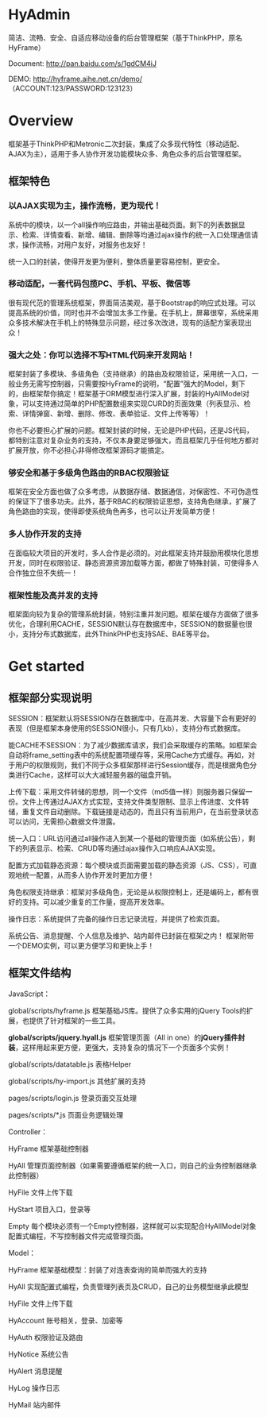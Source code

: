 # HyAdmin
简洁、流畅、安全、自适应移动设备的后台管理框架（基于ThinkPHP，原名HyFrame）

Document: http://pan.baidu.com/s/1gdCM4iJ

DEMO: http://hyframe.aihe.net.cn/demo/
（ACCOUNT:123/PASSWORD:123123）

# Overview
框架基于ThinkPHP和Metronic二次封装，集成了众多现代特性（移动适配、AJAX为主），适用于多人协作开发功能模块众多、角色众多的后台管理框架。

## 框架特色

### 以AJAX实现为主，操作流畅，更为现代！
系统中的模块，以一个all操作响应路由，并输出基础页面。剩下的列表数据显示、检索、详情查看、新增、编辑、删除等均通过ajax操作的统一入口处理通信请求，操作流畅，对用户友好，对服务也友好！

统一入口的封装，使得开发更为便利，整体质量更容易控制，更安全。

### 移动适配，一套代码包揽PC、手机、平板、微信等
很有现代范的管理系统框架，界面简洁美观，基于Bootstrap的响应式处理。可以提高系统的价值，同时也并不会增加太多工作量。在手机上，屏幕很窄，系统采用众多技术解决在手机上的特殊显示问题，经过多次改进，现有的适配方案表现出众！

### 强大之处：你可以选择不写HTML代码来开发网站！
框架封装了多模块、多级角色（支持继承）的路由及权限验证，采用统一入口，一般业务无需写控制器，只需要按HyFrame的说明，“配置”强大的Model，剩下的，由框架帮你搞定！框架基于ORM模型进行深入扩展，封装的HyAllModel对象，可以支持通过简单的PHP配置数组来实现CURD的页面效果（列表显示、检索、详情弹窗、新增、删除、修改、表单验证、文件上传等等）！

你也不必要担心扩展的问题。框架封装的时候，无论是PHP代码，还是JS代码，都特别注意对复杂业务的支持，不仅本身要足够强大，而且框架几乎任何地方都对扩展开放，你不必担心非得修改框架源码才能搞定。

### 够安全和基于多级角色路由的RBAC权限验证
框架在安全方面也做了众多考虑，从数据存储、数据通信，对保密性、不可伪造性的保证下了很多功夫。此外，基于RBAC的权限验证思想，支持角色继承，扩展了角色路由的实现，使得即使系统角色再多，也可以让开发简单方便！

### 多人协作开发的支持
在面临较大项目的开发时，多人合作是必须的。对此框架支持并鼓励用模块化思想开发，同时在权限验证、静态资源资源加载等方面，都做了特殊封装，可使得多人合作独立但不失统一！

### 框架性能及高并发的支持

框架面向较为复杂的管理系统封装，特别注重并发问题。框架在缓存方面做了很多优化，合理利用CACHE，SESSION默认存在数据库中，SESSION的数据量也很小，支持分布式数据库，此外ThinkPHP也支持SAE、BAE等平台。

# Get started

## 框架部分实现说明
SESSION：框架默认将SESSION存在数据库中，在高并发、大容量下会有更好的表现（但是框架本身使用的SESSION很小，只有几kb），支持分布式数据库。

能CACHE不SESSION：为了减少数据库请求，我们会采取缓存的策略。如框架会自动将frame_setting表中的系统配置项缓存等，采用Cache方式缓存。再如，对于用户的权限规则，我们不同于众多框架那样进行Session缓存，而是根据角色分类进行Cache，这样可以大大减轻服务器的磁盘开销。

上传下载：采用文件转储的思想，同一个文件（md5值一样）则服务器只保留一份。文件上传通过AJAX方式实现，支持文件类型限制、显示上传进度、文件转储，重复文件自动删除。下载链接是动态的，而且只有当前用户，在当前登录状态可以访问，无需担心数据文件泄露。

统一入口：URL访问通过all操作进入到某一个基础的管理页面（如系统公告），剩下的列表显示、检索、CRUD等均通过ajax操作入口响应AJAX实现。

配置方式加载静态资源：每个模块或页面需要加载的静态资源（JS、CSS），可直观地统一配置，从而多人协作开发时更加方便！

角色权限支持继承：框架对多级角色，无论是从权限控制上，还是编码上，都有很好的支持。可以减少重复的工作量，提高开发效率。

操作日志：系统提供了完备的操作日志记录流程，并提供了检索页面。

系统公告、消息提醒、个人信息及维护、站内邮件已封装在框架之内！
框架附带一个DEMO实例，可以更方便学习和更快上手！

## 框架文件结构

JavaScript：

  global/scripts/hyframe.js       框架基础JS库。提供了众多实用的jQuery Tools的扩展，也提供了针对框架的一些工具。
  
  **global/scripts/jquery.hyall.js**  框架管理页面（All in one）的**jQuery插件封装**，这样用起来更方便，更强大，支持复杂的情况下一个页面多个实例！
  
  global/scripts/datatable.js     表格Helper
  
  global/scripts/hy-import.js     其他扩展的支持
  
  pages/scripts/login.js          登录页面交互处理
  
  pages/scripts/*.js              页面业务逻辑处理
  
Controller：

  HyFrame   框架基础控制器
  
  HyAll     管理页面控制器（如果需要遵循框架的统一入口，则自己的业务控制器继承此控制器）
  
  HyFile    文件上传下载
  
  HyStart   项目入口，登录等
  
  Empty     每个模块必须有一个Empty控制器，这样就可以实现配合HyAllModel对象配置式编程，不写控制器文件完成管理页面。
  
Model：

  HyFrame   框架基础模型：封装了对连表查询的简单而强大的支持
  
  HyAll     实现配置式编程，负责管理列表页及CRUD，自己的业务模型继承此模型
  
  HyFile    文件上传下载
  
  HyAccount 账号相关，登录、加密等
  
  HyAuth    权限验证及路由
  
  HyNotice  系统公告
  
  HyAlert   消息提醒
  
  HyLog     操作日志
  
  HyMail    站内邮件
